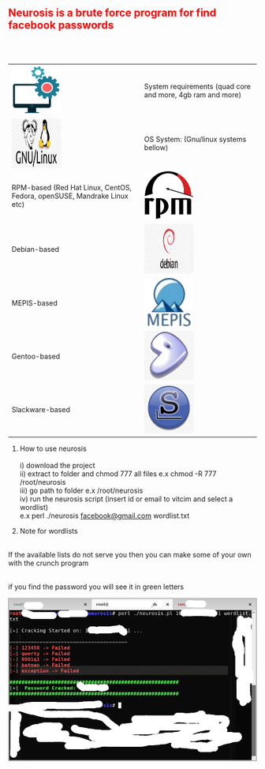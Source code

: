  <h2 style="color:red"> Neurosis </b> is a brute force program for find facebook passwords </h2> <br><br>
  <table>
  
   <tr>
     <td> <img width="100" height="100" src="img/system_requirements.png"> </td>
  <td> System requirements (quad core and more, 4gb ram and more) </td>
   </tr>
   
  <tr>
   <td> <img align="left" width="100" height="100" src="img/os.jpg"> </td>
   <td>  OS System: (Gnu/linux systems bellow) </td>
  </tr>
 
 <tr>
  <td> RPM-based (Red Hat Linux, CentOS, Fedora, openSUSE, Mandrake Linux etc) </td>     
  <td>   <img width="100" height="100" src="img/rpm.png"> </td>   
</tr>
  
 <tr>
  <td> Debian-based </td>
  <td> <img width="100" height="100" src="img/debian.jpg"> </td>
 </tr>
     
 <tr>    
  <td> MEPIS-based </td> 
  <td> <img width="100" height="100" src="img/mepis.png"> </td> 
</tr>

<tr>
 <td> Gentoo-based </td>
  <td> <img width="100" height="100" src="img/gentoo.jpg"> </td>
</tr>
     
<tr>     
  <td> Slackware-based </td>
  <td> <img width="100" height="100" src="img/slackware.jpg"> </td>      
</tr>

</table>

1) How to use neurosis <br><br>
   i) download the project <br>
   ii) extract to folder and chmod 777 all files e.x chmod -R 777 /root/neurosis <br>
   iii) go path to folder e.x /root/neurosis <br>
   iv) run the neurosis script (insert id or email to vitcim and select a wordlist) <br>
       e.x perl ./neurosis facebook@gmail.com wordlist.txt <br>
       
2) Note for wordlists
  <br>
    If the available lists do not serve you then you can make some of your own with the crunch program 
  <br><br>
  
  if you find the password you will see it in green letters <br>
  
  ![img/neurosis](img/neurosis.png) 
  
